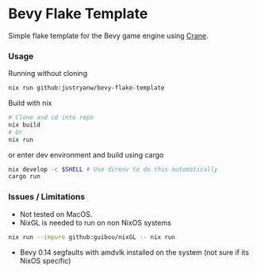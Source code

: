 # Bevy Flake Template
Simple flake template for the Bevy game engine using [Crane](https://github.com/ipetkov/crane).

### Usage

Running without cloning
```bash
nix run github:justryanw/bevy-flake-template
```

Build with nix
```bash
# Clone and cd into repo
nix build
# Or
nix run
```

or enter dev environment and build using cargo
```bash
nix develop -c $SHELL # Use direnv to do this automatically
cargo run
```

### Issues / Limitations

- Not tested on MacOS.
- NixGL is needed to run on non NixOS systems
```bash
nix run --impure github:guibou/nixGL -- nix run
```
- Bevy 0.14 segfaults with amdvlk installed on the system (not sure if its NixOS specific)
